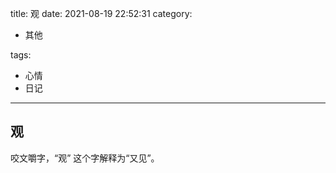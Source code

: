 title: 观
date: 2021-08-19 22:52:31
category:

- 其他

tags:

- 心情
- 日记

------

## 观
咬文嚼字，“观” 这个字解释为“又见”。
